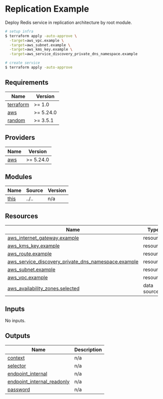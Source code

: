 # Replication Example

Deploy Redis service in replication architecture by root module.

```bash
# setup infra
$ terraform apply -auto-approve \
  -target=aws_vpc.example \
  -target=aws_subnet.example \
  -target=aws_kms_key.example \
  -target=aws_service_discovery_private_dns_namespace.example

# create service
$ terraform apply -auto-approve
```

<!-- BEGIN_TF_DOCS -->
## Requirements

| Name | Version |
|------|---------|
| <a name="requirement_terraform"></a> [terraform](#requirement\_terraform) | >= 1.0 |
| <a name="requirement_aws"></a> [aws](#requirement\_aws) | >= 5.24.0 |
| <a name="requirement_random"></a> [random](#requirement\_random) | >= 3.5.1 |

## Providers

| Name | Version |
|------|---------|
| <a name="provider_aws"></a> [aws](#provider\_aws) | >= 5.24.0 |

## Modules

| Name | Source | Version |
|------|--------|---------|
| <a name="module_this"></a> [this](#module\_this) | ../.. | n/a |

## Resources

| Name | Type |
|------|------|
| [aws_internet_gateway.example](https://registry.terraform.io/providers/hashicorp/aws/latest/docs/resources/internet_gateway) | resource |
| [aws_kms_key.example](https://registry.terraform.io/providers/hashicorp/aws/latest/docs/resources/kms_key) | resource |
| [aws_route.example](https://registry.terraform.io/providers/hashicorp/aws/latest/docs/resources/route) | resource |
| [aws_service_discovery_private_dns_namespace.example](https://registry.terraform.io/providers/hashicorp/aws/latest/docs/resources/service_discovery_private_dns_namespace) | resource |
| [aws_subnet.example](https://registry.terraform.io/providers/hashicorp/aws/latest/docs/resources/subnet) | resource |
| [aws_vpc.example](https://registry.terraform.io/providers/hashicorp/aws/latest/docs/resources/vpc) | resource |
| [aws_availability_zones.selected](https://registry.terraform.io/providers/hashicorp/aws/latest/docs/data-sources/availability_zones) | data source |

## Inputs

No inputs.

## Outputs

| Name | Description |
|------|-------------|
| <a name="output_context"></a> [context](#output\_context) | n/a |
| <a name="output_selector"></a> [selector](#output\_selector) | n/a |
| <a name="output_endpoint_internal"></a> [endpoint\_internal](#output\_endpoint\_internal) | n/a |
| <a name="output_endpoint_internal_readonly"></a> [endpoint\_internal\_readonly](#output\_endpoint\_internal\_readonly) | n/a |
| <a name="output_password"></a> [password](#output\_password) | n/a |
<!-- END_TF_DOCS -->